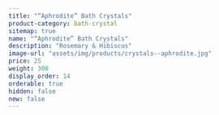 ```yaml
---
title: "“Aphrodite” Bath Crystals"
product-category: bath-crystal
sitemap: true
name: "“Aphrodite” Bath Crystals"
description: "Rosemary & Hibiscus"
image-url: "assets/img/products/crystals--aphrodite.jpg"
price: 25
weight: 300
display_order: 14
orderable: true
hidden: false
new: false
---
```

